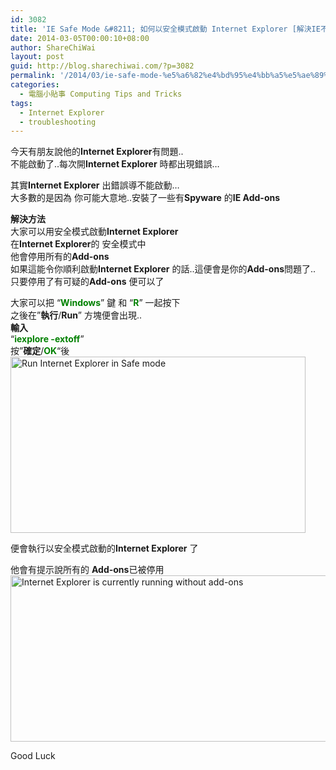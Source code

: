 ```yaml
---
id: 3082
title: 'IE Safe Mode &#8211; 如何以安全模式啟動 Internet Explorer [解決IE不能啟動的其中一個方法]'
date: 2014-03-05T00:00:10+08:00
author: ShareChiWai
layout: post
guid: http://blog.sharechiwai.com/?p=3082
permalink: '/2014/03/ie-safe-mode-%e5%a6%82%e4%bd%95%e4%bb%a5%e5%ae%89%e5%85%a8%e6%a8%a1%e5%bc%8f%e5%95%9f%e5%8b%95-internet-explorer-%e8%a7%a3%e6%b1%baie%e4%b8%8d%e8%83%bd%e5%95%9f%e5%8b%95%e7%9a%84%e5%85%b6%e4%b8%ad/'
categories:
  - 電腦小貼事 Computing Tips and Tricks
tags:
  - Internet Explorer
  - troubleshooting
---
```

今天有朋友說他的**Internet Explorer**有問題..  
不能啟動了..每次開**Internet Explorer** 時都出現錯誤&#8230;

其實**Internet Explorer** 出錯誤導不能啟動&#8230;  
大多數的是因為 你可能大意地..安裝了一些有**Spyware** 的**IE Add-ons**

**解決方法**  
大家可以用安全模式啟動**Internet Explorer**  
在**Internet Explorer**的 安全模式中  
他會停用所有的**Add-ons**  
如果這能令你順利啟動**Internet Explorer** 的話..這便會是你的**Add-ons**問題了..  
只要停用了有可疑的**Add-ons** 便可以了

大家可以把 &#8220;<span style="color: #008000;"><strong>Windows</strong></span>&#8221; 鍵 和 &#8220;<span style="color: #008000;"><strong>R</strong></span>&#8221; 一起按下  
之後在&#8221;**執行**/**Run**&#8221; 方塊便會出現..  
**輸入**  
&#8220;<span style="color: #008000;"><strong>iexplore -extoff</strong></span>&#8221;  
按&#8221;**確定**/<span style="color: #008000;"><strong>OK</strong></span>&#8220;後  
<img class="alignnone" alt="Run Internet Explorer in Safe mode " src="https://i2.wp.com/farm8.staticflickr.com/7402/13038834493_71e7eddf15_o.png?resize=472%2C282" width="472" height="282" data-recalc-dims="1" /> 

便會執行以安全模式啟動的**Internet Explorer** 了

他會有提示說所有的 **Add-ons**已被停用  
<img class="alignnone" alt="Internet Explorer is currently running without add-ons" src="https://i2.wp.com/farm4.staticflickr.com/3309/13038685045_9e6afeca39_z.jpg?resize=625%2C266" width="625" height="266" data-recalc-dims="1" /> 

Good Luck